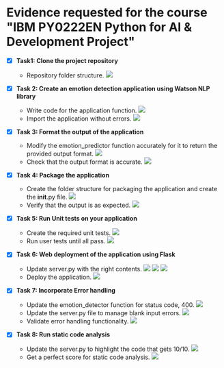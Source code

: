 # Evidence requested for the course "IBM PY0222EN Python for AI & Development Project"

- [x] **Task1: Clone the project repository**
  - Repository folder structure.
![](./1_folder_structure.png)

- [x] **Task 2: Create an emotion detection application using Watson NLP library**
  - Write code for the application function.
![](./2a_emotion_detection.png)
  - Import the application without errors.
![](./2b_application_creation.png)

- [x] **Task 3: Format the output of the application**
  - Modify the emotion_predictor function accurately for it to return the provided output format.
![](./3a_output_formatting.png)
  - Check that the output format is accurate.
![](./3b_formatted_output_test.png)

- [x] **Task 4: Package the application**
  - Create the folder structure for packaging the application and create the __init__.py file.
![](./4a_packaging.png)
  - Verify that the output is as expected.
![](./4b_packaging_test.png)

- [x] **Task 5: Run Unit tests on your application**
  - Create the required unit tests.
![](./5a_unit_testing.png)
  - Run user tests until all pass.
![](./5b_unit_testing_result.png)

- [x] **Task 6: Web deployment of the application using Flask**
  - Update server.py with the right contents.
![](./6a1_server.png)
![](./6a2_server.png)
![](./6a3_server.png)
  - Deploy the application.
![](./6b_deployment_test.png)

- [x] **Task 7: Incorporate Error handling**
  - Update the emotion_detector function for status code, 400.
![](./7a_error_handling_function.png)
  - Update the server.py file to manage blank input errors.
![](./7b_error_handling_server.png)
  - Validate error handling functionality.
![](./7c_error_handling_interface.png)

- [x] **Task 8: Run static code analysis**
  - Update the server.py to highlight the code that gets 10/10.
![](./8a_server_modified.png)
  - Get a perfect score for static code analysis.
![](./8b_static_code_analysis.png)
